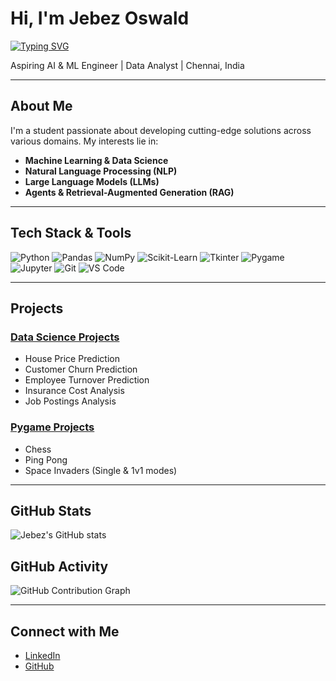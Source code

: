 # Hi, I'm Jebez Oswald

[![Typing SVG](https://readme-typing-svg.demolab.com?font=Fira+Code&size=24&pause=1000&color=39FF14&center=false&vCenter=true&width=800&lines=Machine+Learning+%7C+NLP+%7C+LLMs+%7C+RAG)](https://git.io/typing-svg)

Aspiring AI & ML Engineer | Data Analyst | Chennai, India

---

## About Me

I'm a student passionate about developing cutting-edge solutions across various domains. My interests lie in:

- **Machine Learning & Data Science**
- **Natural Language Processing (NLP)**
- **Large Language Models (LLMs)**
- **Agents & Retrieval-Augmented Generation (RAG)**

---

## Tech Stack & Tools

![Python](https://img.shields.io/badge/Python-3776AB?style=for-the-badge&logo=python&logoColor=white)
![Pandas](https://img.shields.io/badge/Pandas-150458?style=for-the-badge&logo=pandas)
![NumPy](https://img.shields.io/badge/Numpy-013243?style=for-the-badge&logo=numpy&logoColor=white)
![Scikit-Learn](https://img.shields.io/badge/Scikit--Learn-F7931E?style=for-the-badge&logo=scikit-learn&logoColor=white)
![Tkinter](https://img.shields.io/badge/Tkinter-%23000000.svg?style=for-the-badge)
![Pygame](https://img.shields.io/badge/Pygame-1B1B1B?style=for-the-badge)
![Jupyter](https://img.shields.io/badge/Jupyter-F37626?style=for-the-badge&logo=jupyter&logoColor=white)
![Git](https://img.shields.io/badge/Git-F05032?style=for-the-badge&logo=git&logoColor=white)
![VS Code](https://img.shields.io/badge/VSCode-007ACC?style=for-the-badge&logo=visual-studio-code&logoColor=white)

---

## Projects

### [Data Science Projects](https://github.com/DevJebez/Data-Science-Projects)

- House Price Prediction  
- Customer Churn Prediction  
- Employee Turnover Prediction  
- Insurance Cost Analysis  
- Job Postings Analysis  

### [Pygame Projects](https://github.com/DevJebez/Pygame)

- Chess  
- Ping Pong  
- Space Invaders (Single & 1v1 modes)

---

## GitHub Stats

![Jebez's GitHub stats](https://github-readme-stats.vercel.app/api?username=DevJebez&show_icons=true&theme=chartreuse-dark)

## GitHub Activity

![GitHub Contribution Graph](https://github-readme-activity-graph.vercel.app/graph?username=DevJebez&theme=merko)

---

## Connect with Me

- [LinkedIn](https://www.linkedin.com/in/jebez-oswald-7262622a5/)
- [GitHub](https://github.com/DevJebez)
